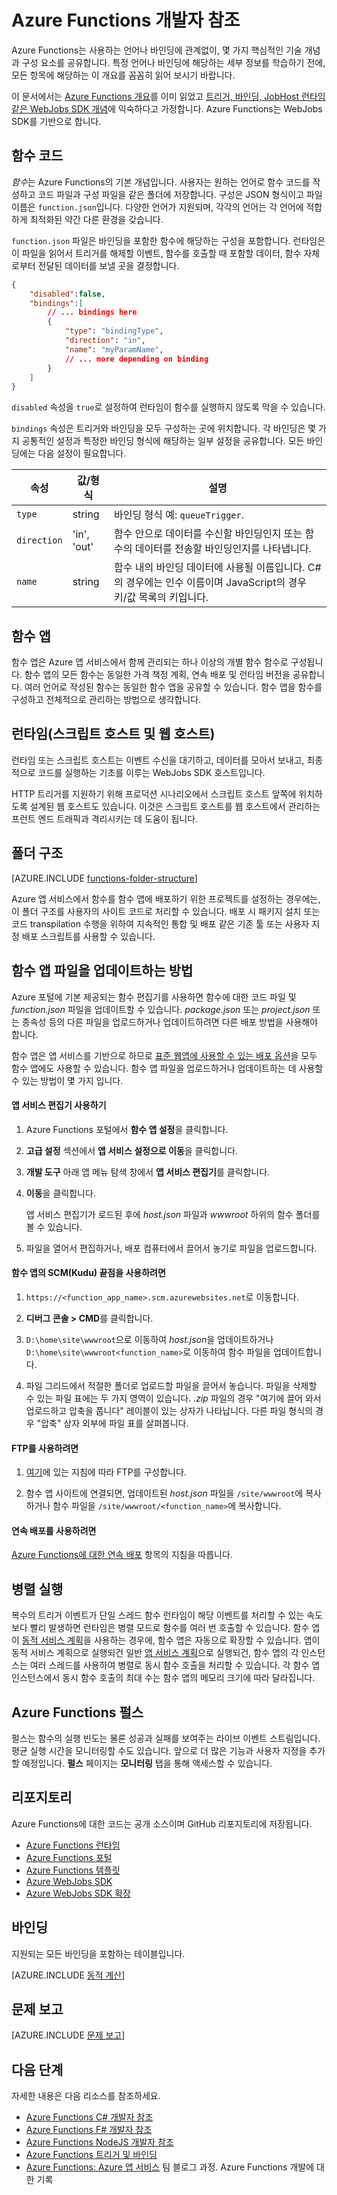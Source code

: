 <properties
	pageTitle="Azure Functions 개발자 참조 | Microsoft Azure"
	description="모든 언어와 바인딩에 공통적인 Azure Functions 개념 및 구성 요소를 이해합니다."
	services="functions"
	documentationCenter="na"
	authors="christopheranderson"
	manager="erikre"
	editor=""
	tags=""
	keywords="Azure Functions, 함수, 이벤트 처리, webhook, 동적 계산, 서버가 없는 아키텍처"/>

<tags
	ms.service="functions"
	ms.devlang="multiple"
	ms.topic="reference"
	ms.tgt_pltfrm="multiple"
	ms.workload="na"
	ms.date="05/13/2016"
	ms.author="chrande"/>

# Azure Functions 개발자 참조

Azure Functions는 사용하는 언어나 바인딩에 관계없이, 몇 가지 핵심적인 기술 개념과 구성 요소를 공유합니다. 특정 언어나 바인딩에 해당하는 세부 정보를 학습하기 전에, 모든 항목에 해당하는 이 개요를 꼼꼼히 읽어 보시기 바랍니다.

이 문서에서는 [Azure Functions 개요](functions-overview.md)를 이미 읽었고 [트리거, 바인딩, JobHost 런타임 같은 WebJobs SDK 개념](../app-service-web/websites-dotnet-webjobs-sdk.md)에 익숙하다고 가정합니다. Azure Functions는 WebJobs SDK를 기반으로 합니다.


## 함수 코드

*함수*는 Azure Functions의 기본 개념입니다. 사용자는 원하는 언어로 함수 코드를 작성하고 코드 파일과 구성 파일을 같은 폴더에 저장합니다. 구성은 JSON 형식이고 파일 이름은 `function.json`입니다. 다양한 언어가 지원되며, 각각의 언어는 각 언어에 적합하게 최적화된 약간 다른 환경을 갖습니다.

`function.json` 파일은 바인딩을 포함한 함수에 해당하는 구성을 포함합니다. 런타임은 이 파일을 읽어서 트리거를 해제할 이벤트, 함수를 호출할 때 포함할 데이터, 함수 자체로부터 전달된 데이터를 보낼 곳을 결정합니다.

```json
{
    "disabled":false,
    "bindings":[
        // ... bindings here
        {
            "type": "bindingType",
            "direction": "in",
            "name": "myParamName",
            // ... more depending on binding
        }
    ]
}
```

`disabled` 속성을 `true`로 설정하여 런타임이 함수를 실행하지 않도록 막을 수 있습니다.

`bindings` 속성은 트리거와 바인딩을 모두 구성하는 곳에 위치합니다. 각 바인딩은 몇 가지 공통적인 설정과 특정한 바인딩 형식에 해당하는 일부 설정을 공유합니다. 모든 바인딩에는 다음 설정이 필요합니다.

|속성|값/형식|설명|
|---|-----|------|
|`type`|string|바인딩 형식 예: `queueTrigger`.
|`direction`|'in', 'out'| 함수 안으로 데이터를 수신할 바인딩인지 또는 함수의 데이터를 전송할 바인딩인지를 나타냅니다.
| `name` | string | 함수 내의 바인딩 데이터에 사용될 이름입니다. C#의 경우에는 인수 이름이며 JavaScript의 경우 키/값 목록의 키입니다.

## 함수 앱

함수 앱은 Azure 앱 서비스에서 함께 관리되는 하나 이상의 개별 함수 함수로 구성됩니다. 함수 앱의 모든 함수는 동일한 가격 책정 계획, 연속 배포 및 런타임 버전을 공유합니다. 여러 언어로 작성된 함수는 동일한 함수 앱을 공유할 수 있습니다. 함수 앱을 함수를 구성하고 전체적으로 관리하는 방법으로 생각합니다.

## 런타임(스크립트 호스트 및 웹 호스트)

런타임 또는 스크립트 호스트는 이벤트 수신을 대기하고, 데이터를 모아서 보내고, 최종적으로 코드를 실행하는 기초를 이루는 WebJobs SDK 호스트입니다.

HTTP 트리거를 지원하기 위해 프로덕션 시나리오에서 스크립트 호스트 앞쪽에 위치하도록 설계된 웹 호스트도 있습니다. 이것은 스크립트 호스트를 웹 호스트에서 관리하는 프런트 엔드 트래픽과 격리시키는 데 도움이 됩니다.

## 폴더 구조

[AZURE.INCLUDE [functions-folder-structure](../../includes/functions-folder-structure.md)]

Azure 앱 서비스에서 함수를 함수 앱에 배포하기 위한 프로젝트를 설정하는 경우에는, 이 폴더 구조를 사용자의 사이트 코드로 처리할 수 있습니다. 배포 시 패키지 설치 또는 코드 transpilation 수행을 위하여 지속적인 통합 및 배포 같은 기존 툴 또는 사용자 지정 배포 스크립트를 사용할 수 있습니다.

## <a id="fileupdate"></a> 함수 앱 파일을 업데이트하는 방법

Azure 포털에 기본 제공되는 함수 편집기를 사용하면 함수에 대한 코드 파일 및 *function.json* 파일을 업데이트할 수 있습니다. *package.json* 또는 *project.json* 또는 종속성 등의 다른 파일을 업로드하거나 업데이트하려면 다른 배포 방법을 사용해야 합니다.

함수 앱은 앱 서비스를 기반으로 하므로 [표준 웹앱에 사용할 수 있는 배포 옵션](../app-service-web/web-sites-deploy.md)을 모두 함수 앱에도 사용할 수 있습니다. 함수 앱 파일을 업로드하거나 업데이트하는 데 사용할 수 있는 방법이 몇 가지 입니다.

#### 앱 서비스 편집기 사용하기

1. Azure Functions 포털에서 **함수 앱 설정**을 클릭합니다.

2. **고급 설정** 섹션에서 **앱 서비스 설정으로 이동**을 클릭합니다.

3. **개발 도구** 아래 앱 메뉴 탐색 창에서 **앱 서비스 편집기**를 클릭합니다.

4.  **이동**을 클릭합니다.

	앱 서비스 편집기가 로드된 후에 *host.json* 파일과 *wwwroot* 하위의 함수 폴더를 볼 수 있습니다.

5. 파일을 열어서 편집하거나, 배포 컴퓨터에서 끌어서 놓기로 파일을 업로드합니다.

#### 함수 앱의 SCM(Kudu) 끝점을 사용하려면

1. `https://<function_app_name>.scm.azurewebsites.net`로 이동합니다.

2. **디버그 콘솔 > CMD**를 클릭합니다.

3. `D:\home\site\wwwroot`으로 이동하여 *host.json*을 업데이트하거나 `D:\home\site\wwwroot<function_name>`로 이동하여 함수 파일을 업데이트합니다.

4. 파일 그리드에서 적절한 폴더로 업로드할 파일을 끌어서 놓습니다. 파일을 삭제할 수 있는 파일 표에는 두 가지 영역이 있습니다. *.zip* 파일의 경우 "여기에 끌어 와서 업로드하고 압축을 풉니다" 레이블이 있는 상자가 나타납니다. 다른 파일 형식의 경우 "압축" 상자 외부에 파일 표를 살펴봅니다.

#### FTP를 사용하려면

1. [여기](../app-service-web/web-sites-deploy.md#ftp)에 있는 지침에 따라 FTP를 구성합니다.

2. 함수 앱 사이트에 연결되면, 업데이트된 *host.json* 파일을 `/site/wwwroot`에 복사하거나 함수 파일을 `/site/wwwroot/<function_name>`에 복사합니다.

#### 연속 배포를 사용하려면

[Azure Functions에 대한 연속 배포](functions-continuous-deployment.md) 항목의 지침을 따릅니다.

## 병렬 실행

복수의 트리거 이벤트가 단일 스레드 함수 런타임이 해당 이벤트를 처리할 수 있는 속도보다 빨리 발생하면 런타임은 병렬 모드로 함수를 여러 번 호출할 수 있습니다. 함수 앱이 [동적 서비스 계획](functions-scale.md#dynamic-service-plan)을 사용하는 경우에, 함수 앱은 자동으로 확장할 수 있습니다. 앱이 동적 서비스 계획으로 실행되건 일반 [앱 서비스 계획](../app-service/azure-web-sites-web-hosting-plans-in-depth-overview.md)으로 실행되건, 함수 앱의 각 인스턴스는 여러 스레드를 사용하여 병렬로 동시 함수 호출을 처리할 수 있습니다. 각 함수 앱 인스턴스에서 동시 함수 호출의 최대 수는 함수 앱의 메모리 크기에 따라 달라집니다.

## Azure Functions 펄스  

펄스는 함수의 실행 빈도는 물론 성공과 실패를 보여주는 라이브 이벤트 스트림입니다. 평균 실행 시간을 모니터링할 수도 있습니다. 앞으로 더 많은 기능과 사용자 지정을 추가할 예정입니다. **펄스** 페이지는 **모니터링** 탭을 통해 액세스할 수 있습니다.

## 리포지토리

Azure Functions에 대한 코드는 공개 소스이며 GitHub 리포지토리에 저장됩니다.

* [Azure Functions 런타임](https://github.com/Azure/azure-webjobs-sdk-script/)
* [Azure Functions 포털](https://github.com/projectkudu/AzureFunctionsPortal)
* [Azure Functions 템플릿](https://github.com/Azure/azure-webjobs-sdk-templates/)
* [Azure WebJobs SDK](https://github.com/Azure/azure-webjobs-sdk/)
* [Azure WebJobs SDK 확장](https://github.com/Azure/azure-webjobs-sdk-extensions/)

## 바인딩

지원되는 모든 바인딩을 포함하는 테이블입니다.

[AZURE.INCLUDE [동적 계산](../../includes/functions-bindings.md)]

## 문제 보고

[AZURE.INCLUDE [문제 보고](../../includes/functions-reporting-issues.md)]

## 다음 단계

자세한 내용은 다음 리소스를 참조하세요.

* [Azure Functions C# 개발자 참조](functions-reference-csharp.md)
* [Azure Functions F# 개발자 참조](functions-reference-fsharp.md)
* [Azure Functions NodeJS 개발자 참조](functions-reference-node.md)
* [Azure Functions 트리거 및 바인딩](functions-triggers-bindings.md)
* [Azure Functions: Azure 앱 서비스](https://blogs.msdn.microsoft.com/appserviceteam/2016/04/27/azure-functions-the-journey/) 팀 블로그 과정. Azure Functions 개발에 대한 기록

<!---HONumber=AcomDC_0921_2016-->